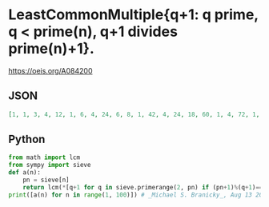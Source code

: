 # LeastCommonMultiple\{q\+1: q prime, q < prime\(n\), q\+1 divides prime\(n\)\+1\}\.
https://oeis.org/A084200
## JSON
```JSON
[1, 1, 3, 4, 12, 1, 6, 4, 24, 6, 8, 1, 42, 4, 24, 18, 60, 1, 4, 72, 1, 40, 84, 90, 14, 6, 8, 108, 1, 114, 32, 132, 6, 140, 30, 152, 1, 4, 168, 6, 180, 14, 96, 1, 18, 40, 4, 224, 228, 1, 18, 240, 1, 252, 6, 264, 270, 136, 1, 6, 4, 294, 308, 312, 1, 6, 4, 1, 348, 14, 6, 360, 8, 1]
```
## Python
```Python
from math import lcm
from sympy import sieve
def a(n):
    pn = sieve[n]
    return lcm(*[q+1 for q in sieve.primerange(2, pn) if (pn+1)%(q+1)==0])
print([a(n) for n in range(1, 100)]) # _Michael S. Branicky_, Aug 13 2024
```
